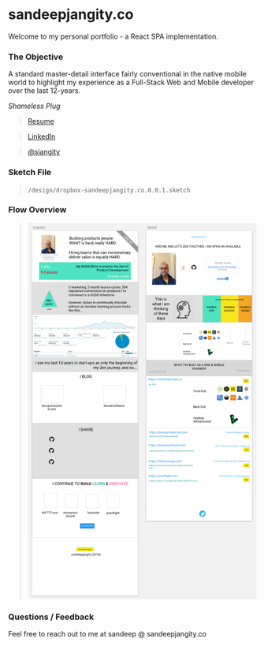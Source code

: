 # sandeepjangity.co

Welcome to my personal portfolio - a React SPA implementation.

### The Objective

A standard master-detail interface fairly conventional in the native mobile world to highlight my experience as a Full-Stack Web and Mobile developer over the last 12-years.

_Shameless Plug_

> [Resume](https://www.dropbox.com/s/vveohisfofnjuca/Sandeep-Jangity-Resume.pdf?dl=0)

> [LinkedIn](https://www.linkedin.com/in/sjangity/)

> [@sjangity](https://twitter.com/sjangity)

### Sketch File

> `/design/dropbox-sandeepjangity.co.0.0.1.sketch`

### Flow Overview

> ![Sketch](/design/flow.png)

### Questions / Feedback

Feel free to reach out to me at sandeep @ sandeepjangity.co
